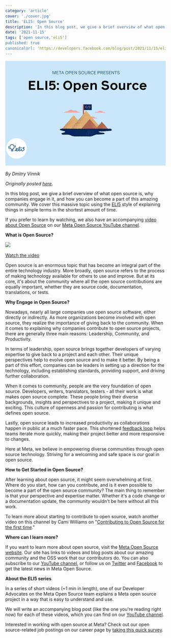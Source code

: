 ```yaml
---
category: 'article'
cover: './cover.jpg'
title: 'ELI5: Open Source'
description: 'In this blog post, we give a brief overview of what open source is, and why companies engage in it.'
date: '2021-11-15'
tags: ['open source,'eli5']
published: true
canonicalUrl: 'https://developers.facebook.com/blog/post/2021/11/15/eli5-open-source/'
---
```


![cover](./cover.jpg)

*By Dmitry Vinnik*

*Originally posted [here](https://developers.facebook.com/blog/post/2021/11/15/eli5-open-source/).*

In this blog post, we give a brief overview of what open source is, why companies engage in it, and how you can become a part of this amazing community. We cover this massive topic using the [ELI5](https://l.facebook.com/l.php?u=https%3A%2F%2Fwww.dictionary.com%2Fe%2Fslang%2Feli5%2F&h=AT24lMzIG45iR6emSl-03oC4Etn68cuMtIgnGQisScBWGb-5XaVQUZNGZBrDeJRUAHLyIdnl-YERFthm3qVCSOaM4s1SXgKDgXWOYOLydF5GlK2hsxDe07D6zf7gSVgtJESc3eFN7v1jOBEPzZry03j8UI2JTIob2TqNfoaoEuI) style of explaining things in simple terms in the shortest amount of time.

If you prefer to learn by watching, we also have an accompanying [video about Open Source](https://l.facebook.com/l.php?u=https%3A%2F%2Fyoutu.be%2FOxtpvy7TwIw&h=AT2k_slWbTqkdWyDW3eCKxuq7ByulHybyiSD17cOcwgrCqYcHw95z0HITbXrE6EkOve-xDUDfM7MPbBlwPHPh3ZvTcu1ugxNK8twhlfToADKtNAO9qR_pi_7qh-GkeE_Isjn_DqCYoL_etylYiYNj8GwdGmMMh5I3rAIjy0jK4s) on our [Meta Open Source YouTube channel](https://www.youtube.com/c/FacebookOpenSource).

**What is Open Source?**

[![](https://scontent.fyvr1-1.fna.fbcdn.net/v/t39.2365-6/254115763_1608713776149684_8499421405954140753_n.jpg?_nc_cat=111&ccb=1-7&_nc_sid=ad8a9d&_nc_ohc=OeHVViHNPiUAX_1tTfM&_nc_ht=scontent.fyvr1-1.fna&oh=00_AfDokUqBeEioe4-9_USby0yL572OktuHmp6R6LpQjE_ugQ&oe=63764A79)](https://l.facebook.com/l.php?u=https%3A%2F%2Fyoutu.be%2FOxtpvy7TwIw&h=AT0mDVzjz5PxyiyipKPgM5y3BksKJHdNcfQSJi993us5a1ASmsCddyg4sh5epF4nZ8cTOt3K_5i4pWQ10moYWNcEmNVlNakAdRIyOzWGvWBFqvA0tUYfYlvg0fM7lwAHOpTedvgJJCqflV82f9ZjZHPX2-wTPNwsu8bD-DvU6VM)

[Watch the video](https://l.facebook.com/l.php?u=https%3A%2F%2Fyoutu.be%2FOxtpvy7TwIw&h=AT3dOBi8v6J6Ilm62_SdMcHPrmiaDQ06Ugnnp2ZwErAu-oSX9u_uaWbSBQROd4b2vTKCzD38CwOE0JD4GtVd0EqxSNNu_jHMkJWflOxCzk2N8Ju0vRc2f3UFOtPVTnIxWPoT1sRweCa0u5KPCgqQ5HL0BmV0Zzpj5V5ciDS5O80)

Open source is an enormous topic that has become an integral part of the entire technology industry. More broadly, open source refers to the process of making technology available for others to use and improve. But at its core, it's about the community where all the open source contributions are equally important, whether they are source code, documentation, translations, or tests.

**Why Engage in Open Source?**

Nowadays, nearly all large companies use open source software, either directly or indirectly. As more organizations become involved with open source, they realize the importance of giving back to the community. When it comes to explaining why companies contribute to open source projects, there are generally three main reasons: Leadership, Community, and Productivity.

In terms of leadership, open source brings together developers of varying expertise to give back to a project and each other. Their unique perspectives help to evolve open source and to make it better. By being a part of this effort, companies can be leaders in setting up a direction for the technology, including establishing standards, providing support, and driving further collaboration.

When it comes to community, people are the very foundation of open source. Developers, writers, translators, testers - all their work is what makes open source complete. These people bring their diverse backgrounds, insights and perspectives to a project, making it unique and exciting. This culture of openness and passion for contributing is what defines open source.

Lastly, open source leads to increased productivity as collaborations happen in public at a much faster pace. This shortened [feedback loop](https://l.facebook.com/l.php?u=https%3A%2F%2Fen.wikipedia.org%2Fwiki%2FFeedback&h=AT1XVpmnhEQT2zbZ6QUnyk_Z6YHH0wpYWxForH7NcOiYdzTlaQwKh3XvR5X1vBfwkz-toyETVVlGSxc_J0rDQzzyIXc3Af868LDvJWPWiKHGzFUuKs7gj4tcYyETrO2WGbDaTHoiw-Jrdj-7WPgM4jY_J0fSdQ_jARZEXIXB7-0) helps teams iterate more quickly, making their project better and more responsive to changes.

Here at Meta, we believe in empowering diverse communities through open source technology. Striving for a welcoming and safe space is our goal in open source.

**How to Get Started in Open Source?**

After learning about open source, it might seem overwhelming at first. Where do you start, how can you contribute, and is it even possible to become a part of the open source community? The main thing to remember is that your perspective and expertise matter. Whether it's a code change or a documentation update, the community wouldn't be here without all this work.

To learn more about starting to contribute to open source, watch another video on this channel by Cami Williams on "[Contributing to Open Source for the first time](https://l.facebook.com/l.php?u=https%3A%2F%2Fyoutu.be%2Fc6b6B9oN4Vg&h=AT2P-jT6COqRma8zFDrTDkrgW_5ZYe1zCAUzxfCDYFNHPKeE3P_w9RJlwfA7O1sJObC5byBaCuVx0n_Lg1N0T3AfbJEBwr6E7kT2KKDRQqVDQOF_hY_vlvENEkzppPx-5zwx0mtRSLe7c7XgqX_DYGiYxM-rkS_kmXFIuvLzVJM)."

**Where can I learn more?**

If you want to learn more about open source, visit the [Meta Open Source website](https://l.facebook.com/l.php?u=https%3A%2F%2Fopensource.fb.com%2F&h=AT3fEktCVLPS-DwsTQg3c9UHTQzPusrOI1Rh2lw3oa0Rf0dHDGrSAZrlrZMIEKMyISQhpbHRMVLl7JKxjO9X01y4qfdQlh_qr8K6Gq5Nj64AWEviwlq4uPWTBRT2kRhP7pd-6d91H9aEwQ2slaW9zHayzx-bCT4qyCyo1f94owE). Our site has links to videos and blog posts about our amazing community and the OSS work that our contributors do. You can also subscribe to our [YouTube channel](https://l.facebook.com/l.php?u=https%3A%2F%2Fwww.youtube.com%2Fchannel%2FUCCQY962PmHabTjaHv2wJzfQ&h=AT0ZTXshFVKPwduwMA1FU0heGzSP4BC2N0NvcZ_2K2H70wyWV9RmbIrhxtqBMnEO1El8gssw3O8rk06dUjSjcTBgiSivs6yTGnM2YxvQZsuNBfP85nZyRUTmEbBsDlr3C8Dppj5cIn_7KCrgqeiuenXA0ynADIfu3SuKFQJ3Dnk), or follow us on [Twitter](https://l.facebook.com/l.php?u=https%3A%2F%2Ftwitter.com%2FmetaOpenSource&h=AT2CSOjw4NLyP9ChFii7j9jThvPCZIvSoWS5weQop1x0sIqTa-VAEb-UGJnTMuziNSnFoHjftAUW3PpVJoFO6uo88F99AgMQoKPVltVa6_jjSNyDxVpLNURwJxWG7LsAImFApLoAHT4kQ9vBHvRwsiaJ8Gjt6bk4erfxFY5aieM) and [Facebook](https://www.facebook.com/fbOpenSource/?ref=aymt_homepage_panel&eid=ARDXvVAPwnpPxsaQUtdpdrWV6jhb5mz67ET63dJme3yZIeS0ACffMtUeMkdUFwe3UjT61YNDIy_rXwdD) to get the latest news in Meta Open Source.

**About the ELI5 series**

In a series of short videos (~1 min in length), one of our Developer Advocates on the Meta Open Source team explains a Meta open source project in a way that is easy to understand and use.

We will write an accompanying blog post (like the one you're reading right now) for each of these videos, which you can find on our [YouTube channel](https://l.facebook.com/l.php?u=https%3A%2F%2Fwww.youtube.com%2Fchannel%2FUCCQY962PmHabTjaHv2wJzfQ&h=AT3dcXmbuZqMVa4t6ek9Zb7PDHCE6pt9_kPwPxuHh7SdbwCOIoJ1wiyQhzEKKnmuZMUiof-6hExIiotoltc0-jPW-ud8Bzet9IYVR-ToSy1iWC6vGrtFs2vZw0VKOKTttAylI-XaFDssMEzz4JogeWRVYwODzN_BkEaN0jtsHdk).

Interested in working with open source at Meta? Check out our open source-related job postings on our career page by [taking this quick survey](https://l.facebook.com/l.php?u=https%3A%2F%2Fwww.surveymonkey.com%2Fr%2FV76PRN3&h=AT2sWOasJSCjCA_UUuuRAPQQdE3gW64htaVJBM_4KdKPu6HqAyJM79gnhpm5OOzbb3gX-VKT5CjHoRAILdHBNsFf8CL-GF3Gk4KVCzoSBceb8RrFg5FsyhsK9FBO6nI-lqFz3EJuhMln5lIZUJK7FbIt1N2P96qsALaULEJHzWs).